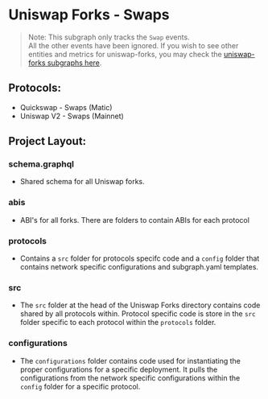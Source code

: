 # Uniswap Forks - Swaps

> Note: This subgraph only tracks the `Swap` events.<br/>
> All the other events have been ignored. If you wish to see other entities and metrics for uniswap-forks, you may check the [uniswap-forks subgraphs here](https://github.com/messari/subgraphs/tree/master/subgraphs/uniswap-forks).

## Protocols:

- Quickswap - Swaps (Matic)
- Uniswap V2 - Swaps (Mainnet)

## Project Layout:

### schema.graphql

- Shared schema for all Uniswap forks.

### abis

- ABI's for all forks. There are folders to contain ABIs for each protocol

### protocols

- Contains a `src` folder for protocols specifc code and a `config` folder that contains network specific configurations and subgraph.yaml templates.

### src

- The `src` folder at the head of the Uniswap Forks directory contains code shared by all protocols within. Protocol specific code is store in the `src` folder specific to each protocol within the `protocols` folder.

### configurations

- The `configurations` folder contains code used for instantiating the proper configurations for a specific deployment. It pulls the configurations from the network specific configurations within the `config` folder for a specific protocol.
